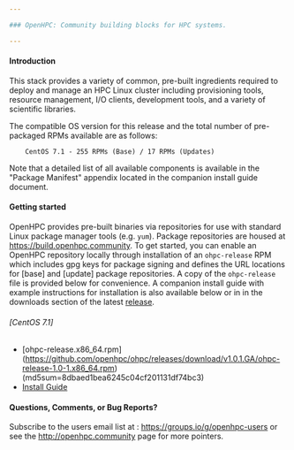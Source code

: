 ```yaml
---

### OpenHPC: Community building blocks for HPC systems.

---
```


#### Introduction

This stack provides a variety of common, pre-built ingredients
required to deploy and manage an HPC Linux cluster including
provisioning tools, resource management, I/O clients, development
tools, and a variety of scientific libraries.

The compatible OS version for this release and the total number of
pre-packaged RPMs available are as follows:

        CentOS 7.1 - 255 RPMs (Base) / 17 RPMs (Updates)

Note that a detailed list of all available components is available in
the "Package Manifest" appendix located in the companion install
guide document. 

#### Getting started

OpenHPC provides pre-built binaries via repositories for use with standard
Linux package manager tools (e.g. ```yum```). Package repositories are housed
at https://build.openhpc.community. To get started, you can enable an OpenHPC
repository locally through installation of an ```ohpc-release``` RPM which
includes gpg keys for package signing and defines the URL locations for [base]
and [update] package repositories. A copy of the ```ohpc-release``` file is
provided below for convenience. A companion install guide with example
instructions for installation is also available below or in in the downloads
section of the latest
[release](https://github.com/openhpc/ohpc/releases/tag/v1.0.1.GA).

###### [CentOS 7.1]
* [ohpc-release.x86_64.rpm] (https://github.com/openhpc/ohpc/releases/download/v1.0.1.GA/ohpc-release-1.0-1.x86_64.rpm) (md5sum=8dbaed1bea6245c04cf201131df74bc3)
* [Install Guide](https://github.com/openhpc/ohpc/releases/download/v1.0.1.GA/Install_guide-CentOS7.1-1.0.1.pdf)

#### Questions, Comments, or Bug Reports?

Subscribe to the users email list at : https://groups.io/g/openhpc-users or see
the http://openhpc.community page for more pointers.

